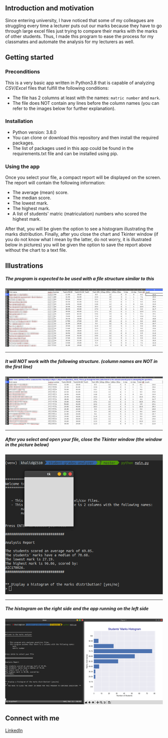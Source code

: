 ## Introduction and motivation

Since entering university, I have noticed that some of my colleagues are struggling every time a lecturer puts out our marks because they have to go through large excel files just trying to compare their marks with the marks of other students. Thus, I made this program to ease the process for my classmates and automate the analysis for my lecturers as well.

## Getting started

### Preconditions
This is a very basic app written in Python3.8 that is capable of analyzing 
*CSV*/*Excel* files that fulfill the following conditions:
- The file has 2 columns at least with the names: `matric number` and `mark`.
- The file does NOT contain any lines before the column names (you can refer
  to the images below for further explanation).

### Installation
- Python version: 3.8.0
- You can clone or download this repository and then install the required
packages.
- The list of packages used in this app could be found in the requirements.txt
file and can be installed using pip.

### Using the app
Once you select your file, a compact report will be displayed on the screen.
The report will contain the following information:
- The average (mean) score.
- The median score.
- The lowest mark.
- The highest mark.
- A list of students' matric (matriculation) numbers who scored the highest mark.

After that, you will be given the option to see a histogram illustrating the
marks distribution. Finally, after you close the chart and Tkinter window (if 
you do not know what I mean by the latter, do not worry, it is illustrated
below in pictures) you will be given the option to save the report above
without the chart to a text file.

## Illustrations

##### The program is expected to be used with a file structure similar to this
<img src="images/works.png">

---

##### It will NOT work with the following structure. (_column names are NOT in the first line_)
<img src="images/doesnt-work.png">

---

##### After you select and open your file, close the Tkinter window (the window in the picture below)
<img src="images/tk-window.png">

---

##### The histogram on the right side and the app running on the left side
<img src="images/hist.png">

## Connect with me
[LinkedIn](https://www.linkedin.com/in/khalidhamad/)
